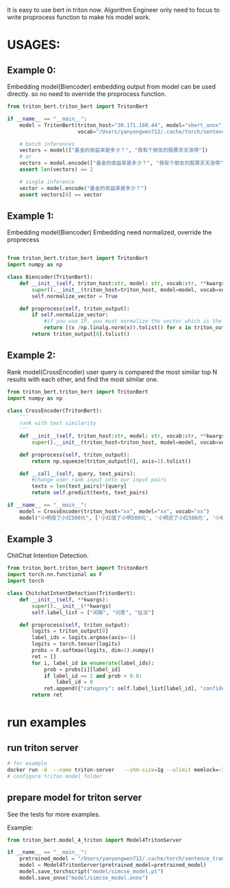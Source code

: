 It is easy to use bert in triton now.
Algorithm Engineer only need to focus to write proprocess function to make his model work.

# USAGES:
## Example 0:
Embedding model(Biencoder)
embedding output from model can be used directly.
so no need to override the proprocess function.

```python
from triton_bert.triton_bert import TritonBert

if __name__ == "__main__":
    model = TritonBert(triton_host="30.171.160.44", model="sbert_onnx", 
                       vocab="/Users/yanyongwen712/.cache/torch/sentence_transformers/sentence-transformers_all-MiniLM-L6-v2")

    # batch inferences
    vectors = model(["基金的收益率是多少？", "我有个朋友的股票天天涨停"])
    # or
    vectors = model.encode(["基金的收益率是多少？", "我有个朋友的股票天天涨停"])
    assert len(vectors) == 2

    # single inference
    vector = model.encode("基金的收益率是多少？")
    assert vectors[0] == vector
```

## Example 1:
Embedding model(Biencoder)
Embedding need normalized, override the proprecess
```python

from triton_bert.triton_bert import TritonBert
import numpy as np

class Biencoder(TritonBert):
    def __init__(self, triton_host:str, model: str, vocab:str, **kwargs):
        super().__init__(triton_host=triton_host, model=model, vocab=vocab, **kwargs)
        self.normalize_vector = True

    def proprocess(self, triton_output):
        if self.normalize_vector:
            #if you use IP, you must normalize the vector which is the same as cosine
            return [(x /np.linalg.norm(x)).tolist() for x in triton_output[0]]
        return triton_output[0].tolist()
```

## Example 2:
Rank model(CrossEncoder)
user query is compared the most similar top N results with each other, and find the most similar one.
```python
from triton_bert.triton_bert import TritonBert
import numpy as np

class CrossEncoder(TritonBert):
    '''
    rank with text similarity
    '''
    def __init__(self, triton_host:str, model: str, vocab:str, **kwargs):
        super().__init__(triton_host=triton_host, model=model, vocab=vocab, **kwargs)

    def proprocess(self, triton_output):
        return np.squeeze(triton_output[0], axis=1).tolist()

    def __call__(self, query, text_pairs):
        #change user rank input into our input pairs
        texts = len(text_pairs)*[query]
        return self.predict(texts, text_pairs)

if __name__ == "__main__":
    model = CrossEncoder(triton_host="xx", model="xx", vocab="xx")
    model("小明借了小红500元", ['小红借了小明500元', '小明还了小红500元', '小明借了小红400元'])
```

## Example 3
ChitChat Intention Detection.
```python
from triton_bert.triton_bert import TritonBert
import torch.nn.functional as F
import torch

class ChitchatIntentDetection(TritonBert):
    def __init__(self, **kwargs):
        super().__init__(**kwargs)
        self.label_list = ["闲聊", "问答", "扯淡"]

    def proprocess(self, triton_output):
        logits = triton_output[0]
        label_ids = logits.argmax(axis=-1)
        logits = torch.tensor(logits)
        probs = F.softmax(logits, dim=1).numpy()
        ret = []
        for i, label_id in enumerate(label_ids):
            prob = probs[i][label_id]
            if label_id == 2 and prob < 0.8:
                label_id = 0
            ret.append({"category": self.label_list[label_id], "confidence": float(prob)})
        return ret


```

# run examples
## run triton server
```bash
# for example
docker run -d  --name triton-server   --shm-size=1g --ulimit memlock=-1 --ulimit stack=67108864  --rm -p 8000:8000 -p 8001:8001 -p 8002:8002 -v /home/yanyongwen712/triton_models:/models  nvcr.io/nvidia/tritonserver::22.08-py3 tritonserver --model-repository=/models  --model-control-mode=poll  --exit-on-error=false --log-verbose 1
# configure triton model folder
```
## prepare model for triton server
See the tests for more examples.

Example:
```python
from triton_bert.model_4_triton import Model4TritonServer

if __name__ == "__main__":
    pretrained_model = "/Users/yanyongwen712/.cache/torch/sentence_transformers/simcse-chinese-roberta-wwm-ext"
    model = Model4TritonServer(pretrained_model=pretrained_model)
    model.save_torchscript("model/simcse_model.pt")
    model.save_onnx("model/simcse_model.onnx")

```


